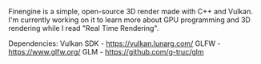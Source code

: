 Finengine is a simple, open-source 3D render made with C++ and Vulkan. I'm currently working on it to learn more about GPU programming and 3D rendering while I read "Real Time Rendering".

Dependencies:
Vulkan SDK - https://vulkan.lunarg.com/
GLFW - https://www.glfw.org/
GLM - https://github.com/g-truc/glm
